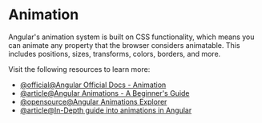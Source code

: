 # Animation

Angular's animation system is built on CSS functionality, which means you can animate any property that the browser considers animatable. This includes positions, sizes, transforms, colors, borders, and more.

Visit the following resources to learn more:

- [@official@Angular Official Docs - Animation](https://angular.dev/guide/animations)
- [@article@Angular Animations - A Beginner's Guide](https://www.angularminds.com/blog/angular-animations-a-beginners-guide)
- [@opensource@Angular Animations Explorer](https://github.com/williamjuan027/angular-animations-explorer)
- [@article@In-Depth guide into animations in Angular](https://angularindepth.com/posts/1285/in-depth-guide-into-animations-in-angular)